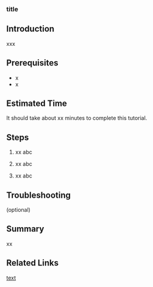 ### title

## Introduction
xxx

## Prerequisites
- x
- x

## Estimated Time
It should take about xx minutes to complete this tutorial.

## Steps
1. xx
abc

2. xx
abc

3. xx
abc

## Troubleshooting
(optional)

## Summary
xx

## Related Links
[text](https://www.ibm.com/)